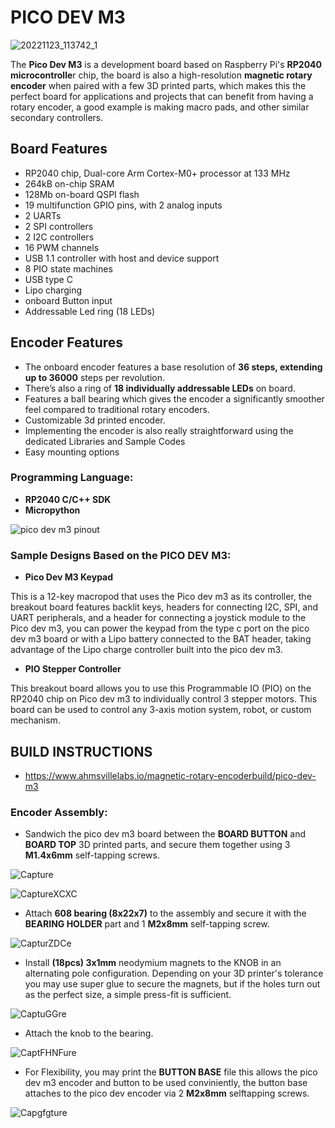 # PICO DEV M3

![20221123_113742_1](https://user-images.githubusercontent.com/44074914/203675239-e666f68e-3007-4da6-83f4-6276f0353171.jpg)


The **Pico Dev M3** is a development board based on Raspberry Pi's **RP2040 microcontrolle**r chip, the board is also a high-resolution **magnetic rotary encoder** when paired with a few 3D printed parts, which makes this the perfect board for applications and projects that can benefit from having a rotary encoder, a good example is making macro pads, and other similar secondary controllers.

## **Board Features**
- RP2040 chip, Dual-core Arm Cortex-M0+ processor at 133 MHz
- 264kB on-chip SRAM
- 128Mb on-board QSPI flash
- 19 multifunction GPIO pins, with 2 analog inputs
- 2 UARTs
- 2 SPI controllers
- 2 I2C controllers
- 16 PWM channels
- USB 1.1 controller with host and device support
- 8 PIO state machines
- USB type C
- Lipo charging
- onboard Button input
- Addressable Led ring (18 LEDs)

## **Encoder Features**

- The onboard encoder features a base resolution of **36 steps, extending up to 36000** steps per revolution.
- There’s also a ring of **18 individually addressable LEDs** on board.
- Features a ball bearing which gives the encoder a significantly smoother feel compared to traditional rotary encoders.
- Customizable 3d printed encoder. 
- Implementing the encoder is also really straightforward using the dedicated Libraries and Sample Codes
- Easy mounting options

### **Programming Language:**

- **RP2040 C/C++ SDK** 
- **Micropython**

![pico dev m3 pinout](https://user-images.githubusercontent.com/44074914/210262617-3780ce25-4f13-4e42-bd19-e370b2e2f230.jpg)

### **Sample Designs Based on the PICO DEV M3:**

- **Pico Dev M3 Keypad** 

This is a 12-key macropod that uses the Pico dev m3 as its controller, the breakout board features backlit keys, headers for connecting I2C, SPI, and UART peripherals, and a header for connecting a joystick module to the Pico dev m3, you can power the keypad from the type c port on the pico dev m3 board or with a Lipo battery connected to the BAT header, taking advantage of the Lipo charge controller built into the pico dev m3.
- **PIO Stepper Controller**

This breakout board allows you to use this Programmable IO (PIO) on the RP2040 chip on Pico dev m3 to individually control 3 stepper motors. This board can be used to control any 3-axis motion system, robot, or custom mechanism.

## BUILD INSTRUCTIONS
 - https://www.ahmsvillelabs.io/magnetic-rotary-encoderbuild/pico-dev-m3

### **Encoder Assembly:**

- Sandwich the pico dev m3 board between the **BOARD BUTTON** and **BOARD TOP** 3D printed parts, and secure them together using 3 **M1.4x6mm** self-tapping screws.

![Capture](https://user-images.githubusercontent.com/44074914/209444073-41d47224-8d91-4deb-9c0e-4a108ad13419.PNG)

![CaptureXCXC](https://user-images.githubusercontent.com/44074914/209444082-f9c58404-2e73-40fc-9cee-b183f6893c2f.PNG)

- Attach **608 bearing (8x22x7)** to the assembly and secure it with the **BEARING HOLDER** part and 1 **M2x8mm** self-tapping screw.

![CapturZDCe](https://user-images.githubusercontent.com/44074914/209444088-0e20827a-11f1-461a-a567-2288d2ee2eeb.PNG)

- Install **(18pcs) 3x1mm** neodymium magnets to the KNOB in an alternating pole configuration.
Depending on your 3D printer's tolerance you may use super glue to secure the magnets, but if the holes turn out as the perfect size, a simple press-fit is sufficient.

![CaptuGGre](https://user-images.githubusercontent.com/44074914/209444094-9ce0751e-0a48-4a63-bfd8-c88e86bd2d27.PNG)

- Attach the knob to the bearing.

![CaptFHNFure](https://user-images.githubusercontent.com/44074914/209444101-c25a82e6-112c-44c5-989e-ac1bcc06dd92.PNG)

- For Flexibility, you may print the **BUTTON BASE** file this allows the pico dev m3 encoder and button to be used conviniently, the button base attaches to the pico dev encoder via 2 **M2x8mm** selftapping screws.

![Capgfgture](https://user-images.githubusercontent.com/44074914/209444385-965c41aa-b64a-484c-81ef-a5a061b4b158.PNG)


